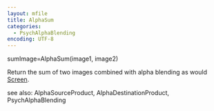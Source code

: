 ```yaml
---
layout: mfile
title: AlphaSum
categories:
  - PsychAlphaBlending
encoding: UTF-8
---
```


sumImage=AlphaSum(image1, image2)

Return the sum of two images combined with alpha blending as would
[Screen](/docs/Screen).

see also: AlphaSourceProduct, AlphaDestinationProduct, PsychAlphaBlending
